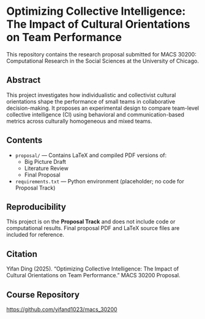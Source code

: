 # Optimizing Collective Intelligence: The Impact of Cultural Orientations on Team Performance

This repository contains the research proposal submitted for MACS 30200: Computational Research in the Social Sciences at the University of Chicago.

## Abstract
This project investigates how individualistic and collectivist cultural orientations shape the performance of small teams in collaborative decision-making. It proposes an experimental design to compare team-level collective intelligence (CI) using behavioral and communication-based metrics across culturally homogeneous and mixed teams.

## Contents
- `proposal/` — Contains LaTeX and compiled PDF versions of:
  - Big Picture Draft
  - Literature Review
  - Final Proposal
- `requirements.txt` — Python environment (placeholder; no code for Proposal Track)

## Reproducibility
This project is on the **Proposal Track** and does not include code or computational results. Final proposal PDF and LaTeX source files are included for reference.

## Citation
Yifan Ding (2025). “Optimizing Collective Intelligence: The Impact of Cultural Orientations on Team Performance.” MACS 30200 Proposal.

## Course Repository
https://github.com/yifand1023/macs_30200

